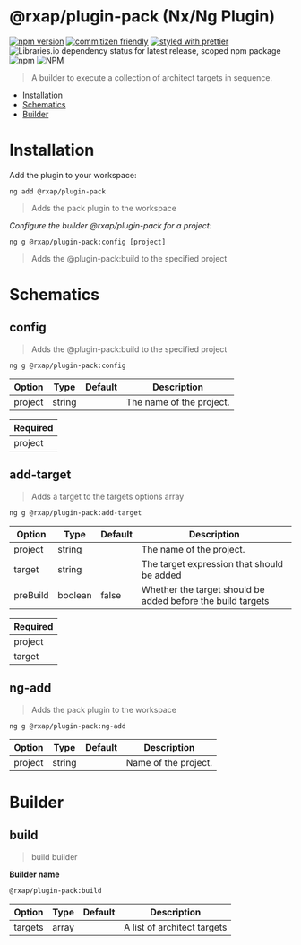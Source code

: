 @rxap/plugin-pack (Nx/Ng Plugin)
======

[![npm version](https://img.shields.io/npm/v/@rxap/plugin-pack?style=flat-square)](https://www.npmjs.com/package/@rxap/plugin-pack)
[![commitizen friendly](https://img.shields.io/badge/commitizen-friendly-brightgreen.svg?style=flat-square)](https://commitizen.github.io/cz-cli/)
[![styled with prettier](https://img.shields.io/badge/styled_with-prettier-ff69b4.svg?style=flat-square)](https://github.com/prettier/prettier)
![Libraries.io dependency status for latest release, scoped npm package](https://img.shields.io/librariesio/release/npm/@rxap/plugin-pack)
![npm](https://img.shields.io/npm/dm/@rxap/plugin-pack)
![NPM](https://img.shields.io/npm/l/@rxap/plugin-pack)

> A builder to execute a collection of architect targets in sequence.

- [Installation](#installation)
- [Schematics](#schematics)
- [Builder](#builder)

# Installation

Add the plugin to your workspace:

```
ng add @rxap/plugin-pack
```

> Adds the pack plugin to the workspace


*Configure the builder @rxap/plugin-pack for a project:*

```
ng g @rxap/plugin-pack:config [project]
```

> Adds the @plugin-pack:build to the specified project

# Schematics

## config
> Adds the @plugin-pack:build to the specified project

```
ng g @rxap/plugin-pack:config
```

Option | Type | Default | Description
--- | --- | --- | ---
project | string |  | The name of the project.

| Required |
| --- |
| project |

## add-target
> Adds a target to the targets options array

```
ng g @rxap/plugin-pack:add-target
```

Option | Type | Default | Description
--- | --- | --- | ---
project | string |  | The name of the project.
target | string |  | The target expression that should be added
preBuild | boolean | false | Whether the target should be added before the build targets

| Required |
| --- |
| project |
| target |

## ng-add
> Adds the pack plugin to the workspace

```
ng g @rxap/plugin-pack:ng-add
```

Option | Type | Default | Description
--- | --- | --- | ---
project | string |  | Name of the project.

# Builder

## build
> build builder

**Builder name**
```
@rxap/plugin-pack:build
```

Option | Type | Default | Description
--- | --- | --- | ---
targets | array |  | A list of architect targets
